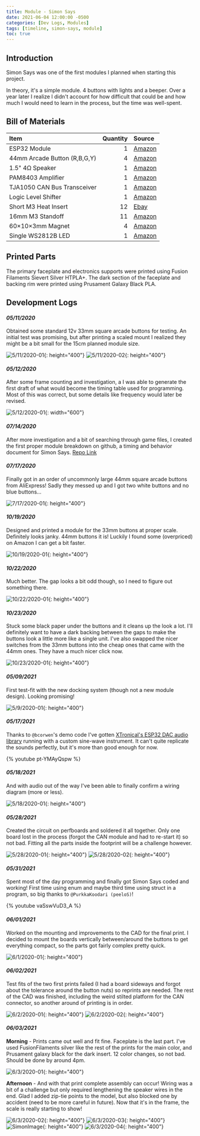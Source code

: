 ```yaml
---
title: Module - Simon Says
date: 2021-06-04 12:00:00 -0500
categories: [Dev Logs, Modules]
tags: [timeline, simon-says, module]
toc: true
---
```


## Introduction

Simon Says was one of the first modules I planned when starting this project.

In theory, it's a simple module. 4 buttons with lights and a beeper. Over a year later I realize I didn't account for how difficult that could be and how much I would need to learn in the process, but the time was well-spent.

## Bill of Materials

| **Item** | **Quantity** | **Source** |
|:--|--:|:--|
| ESP32 Module | 1 | [Amazon](https://smile.amazon.com/gp/product/B07QCP2451/) |
| 44mm Arcade Button (R,B,G,Y) | 4 | [Amazon](https://smile.amazon.com/gp/product/B07WQTFV26/) |
| 1.5" 4Ω Speaker | 1 | [Amazon](https://smile.amazon.com/gp/product/B01LN8ONG4/) |
| PAM8403 Amplifier | 1 | [Amazon](https://smile.amazon.com/gp/product/B00LODGV64/) |
| TJA1050 CAN Bus Transceiver | 1 | [Amazon](https://smile.amazon.com/gp/product/B07W4VZ2F2/) |
| Logic Level Shifter | 1 | [Amazon](https://smile.amazon.com/dp/B07LG646VS/) |
| Short M3 Heat Insert | 12 | [Ebay](https://www.ebay.com/itm/292175924519) |
| 16mm M3 Standoff | 11 | [Amazon](https://smile.amazon.com/gp/product/B07H3QY54G/) |
| 60×10×3mm Magnet | 4 | [Amazon](https://smile.amazon.com/gp/product/B078KTLWQ9/) |
| Single WS2812B LED | 1 | [Amazon](https://smile.amazon.com/gp/product/B01DC0J0WS/) |


## Printed Parts

The primary faceplate and electronics supports were printed using Fusion Filaments Sievert Silver HTPLA+.
The dark section of the faceplate and backing rim were printed using Prusament Galaxy Black PLA.

## Development Logs

#### *05/11/2020*
Obtained some standard 12v 33mm square arcade buttons for testing. An initial test was promising, but after printing a scaled mount I realized they might be a bit small for the 15cm planned module size.

![5/11/2020-01](/assets/img/resources/posts/simonsayslog/2020-05-11-0001.jpg){: height="400"}
![5/11/2020-02](/assets/img/resources/posts/simonsayslog/2020-05-11-0002.jpg){: height="400"}

#### *05/12/2020*
After some frame counting and investigation, a I was able to generate the first draft of what would become the timing table used for programming. Most of this was correct, but some details like frequency would later be revised.

![5/12/2020-01](/assets/img/resources/posts/simonsayslog/2020-05-12-0001.jpg){: width="600"}

#### *07/14/2020*
After more investigation and a bit of searching through game files, I created the first proper module breakdown on github, a timing and behavior document for Simon Says. [Repo Link](https://github.com/SyberxSpace/KTANE_IRL/tree/master/Modules/01_Vanilla/04_Simon_Says)

#### *07/17/2020*
Finally got in an order of uncommonly large 44mm square arcade buttons from AliExpress! Sadly they messed up and I got two white buttons and no blue buttons...

![7/17/2020-01](/assets/img/resources/posts/simonsayslog/2020-07-17-0001.jpg){: height="400"}

#### *10/19/2020*
Designed and printed a module for the 33mm buttons at proper scale. Definitely looks janky. 44mm buttons it is! Luckily I found some (overpriced) on Amazon I can get a bit faster.

![10/19/2020-01](/assets/img/resources/posts/simonsayslog/2020-10-19-0001.jpg){: height="400"}

#### *10/22/2020*
Much better. The gap looks a bit odd though, so I need to figure out something there.

![10/22/2020-01](/assets/img/resources/posts/simonsayslog/2020-10-22-0001.jpg){: height="400"}

#### *10/23/2020*
Stuck some black paper under the buttons and it cleans up the look a lot. I'll definitely want to have a dark backing between the gaps to make the buttons look a little more like a single unit. I've also swapped the nicer switches from the 33mm buttons into the cheap ones that came with the 44mm ones. They have a much nicer click now.

![10/23/2020-01](/assets/img/resources/posts/simonsayslog/2020-10-23-0001.jpg){: height="400"}

#### *05/09/2021*
First test-fit with the new docking system (though not a new module design). Looking promising!

![5/9/2020-01](/assets/img/resources/posts/simonsayslog/2021-05-09-0001.jpg){: height="400"}

#### *05/17/2021*
Thanks to `@bcorwen`'s demo code I've gotten [XTronical's ESP32 DAC audio library](https://www.xtronical.com/the-dacaudio-library-download-and-installation/) running with a custom sine-wave instrument. It can't quite replicate the sounds perfectly, but it's more than good enough for now.

{% youtube pt-YMAyQspw %}

#### *05/18/2021*
And with audio out of the way I've been able to finally confirm a wiring diagram (more or less).

![5/18/2020-01](/assets/img/resources/posts/simonsayslog/2021-05-18-0001.png){: height="400"}

#### *05/28/2021*
Created the circuit on perfboards and soldered it all together. Only one board lost in the process (forgot the CAN module and had to re-start it) so not bad. Fitting all the parts inside the footprint will be a challenge however.

![5/28/2020-01](/assets/img/resources/posts/simonsayslog/2021-05-28-0001.jpg){: height="400"}
![5/28/2020-02](/assets/img/resources/posts/simonsayslog/2021-05-28-0002.jpg){: height="400"}

#### *05/31/2021*
Spent most of the day programming and finally got Simon Says coded and working! First time using enum and maybe third time using struct in a program, so big thanks to `@PurkkaKoodari (peeloS)`!

{% youtube vaSswVuD3_A %}

#### *06/01/2021*
Worked on the mounting and improvements to the CAD for the final print. I decided to mount the boards vertically between/around the buttons to get everything compact, so the parts got fairly complex pretty quick.

![6/1/2020-01](/assets/img/resources/posts/simonsayslog/2021-06-01-0001.png){: height="400"}

#### *06/02/2021*
Test fits of the two first prints failed (I had a board sideways and forgot about the tolerance around the button nuts) so reprints are needed. The rest of the CAD was finished, including the weird stilted platform for the CAN connector, so another around of printing is in order.

![6/2/2020-01](/assets/img/resources/posts/simonsayslog/2021-06-02-0001.png){: height="400"}
![6/2/2020-02](/assets/img/resources/posts/simonsayslog/2021-06-02-0002.png){: height="400"}

#### *06/03/2021*
**Morning** - Prints came out well and fit fine. Faceplate is the last part. I've used FusionFilaments silver like the rest of the prints for the main color, and Prusament galaxy black for the dark insert. 12 color changes, so not bad. Should be done by around 4pm.

![6/3/2020-01](/assets/img/resources/posts/simonsayslog/2021-06-03-0001.png){: height="400"}

**Afternoon** - And with that print complete assembly can occur! Wiring was a bit of a challenge but only required lengthening the speaker wires in the end. Glad I added zip-tie points to the model, but also blocked one by accident (need to be more careful in future). Now that it's in the frame, the scale is really starting to show!

![6/3/2020-02](/assets/img/resources/posts/simonsayslog/2021-06-03-0002.jpg){: height="400"}
![6/3/2020-03](/assets/img/resources/posts/simonsayslog/2021-06-03-0003.jpg){: height="400"}
![SimonImage](/assets/img/resources/posts/simonsayslog/SimonImage.jpg){: height="400"}
![6/3/2020-04](/assets/img/resources/posts/simonsayslog/2021-06-03-0004.jpg){: height="400"}